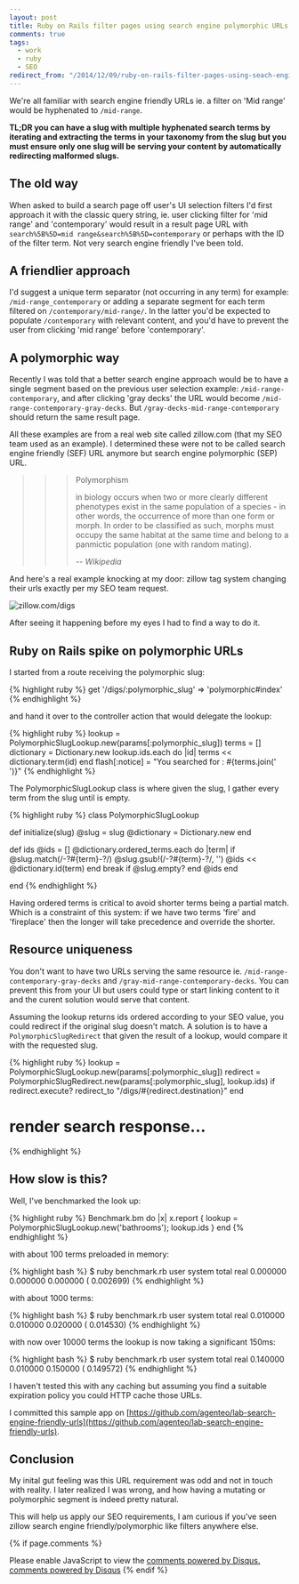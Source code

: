 ```yaml
---
layout: post
title: Ruby on Rails filter pages using search engine polymorphic URLs
comments: true
tags:
  - work
  - ruby
  - SEO
redirect_from: "/2014/12/09/ruby-on-rails-filter-pages-using-seach-engine-psycotic-urls/"
---
```


We're all familiar with search engine friendly URLs ie. a filter on 'Mid range' would be hyphenated to `/mid-range`.

**TL;DR you can have a slug with multiple hyphenated search terms by iterating and extracting the terms in your taxonomy from the slug but you must ensure only one slug will be serving your content by automatically redirecting malformed slugs.**


## The old way

When asked to build a search page off user's UI selection filters I'd first approach it with the classic query string, ie. user clicking filter for 'mid range' and 'contemporary' would result in a result page URL with `search%5B%5D=mid range&search%5B%5D=contemporary` or perhaps with the ID of the filter term. Not very search engine friendly I've been told.

## A friendlier approach

I'd suggest a unique term separator (not occurring in any term) for example: `/mid-range_contemporary` or adding a separate segment for each term filtered on `/contemporary/mid-range/`. In the latter you'd be expected to populate `/contemporary` with relevant content, and you'd have to prevent the user from clicking 'mid range' before 'contemporary'.

## A polymorphic way

Recently I was told that a better search engine approach would be to have a single segment based on the previous user selection example: `/mid-range-contemporary`, and after clicking 'gray decks' the URL would become `/mid-range-contemporary-gray-decks`. But `/gray-decks-mid-range-contemporary` should return the same result page.

All these examples are from a real web site called zillow.com (that my SEO team used as an example). I determined these were not to be called search engine friendly (SEF) URL anymore but search engine polymorphic (SEP) URL.


>>> Polymorphism
>>>
>>> in biology occurs when two or more clearly different phenotypes exist in the same population of a species - in other words, the occurrence of more than one form or morph. In order to be classified as such, morphs must occupy the same habitat at the same time and belong to a panmictic population (one with random mating).
>>>
>>> -- <cite>Wikipedia</cite>

And here's a real example knocking at my door: zillow tag system changing their urls exactly per my SEO team request.

![zillow.com/digs](/assets/images/zillow_example.gif)

After seeing it happening before my eyes I had to find a way to do it.

## Ruby on Rails spike on polymorphic URLs

I started from a route receiving the polymorphic slug:

{% highlight ruby %}
get '/digs/:polymorphic_slug' => 'polymorphic#index'
{% endhighlight %}

and hand it over to the controller action that would delegate the lookup:

{% highlight ruby %}
lookup = PolymorphicSlugLookup.new(params[:polymorphic_slug])
terms = []
dictionary = Dictionary.new
lookup.ids.each do |id|
  terms << dictionary.term(id)
end
flash[:notice] = "You searched for : #{terms.join(' ')}"
{% endhighlight %}

The PolymorphicSlugLookup class is where given the slug, I gather every term from the slug until is empty.

{% highlight ruby %}
class PolymorphicSlugLookup

  def initialize(slug)
    @slug = slug
    @dictionary = Dictionary.new
  end

  def ids
    @ids = []
    @dictionary.ordered_terms.each do |term|
      if @slug.match(/-?#{term}-?/)
        @slug.gsub!(/-?#{term}-?/, '')
        @ids << @dictionary.id(term)
      end
      break if @slug.empty?
    end
    @ids
  end

end
{% endhighlight %}

Having ordered terms is critical to avoid shorter terms being a partial match. Which is a constraint of this system: if we have two terms 'fire' and 'fireplace' then the longer will take precedence and override the shorter.

## Resource uniqueness

You don't want to have two URLs serving the same resource ie. `/mid-range-contemporary-gray-decks` and `/gray-mid-range-contemporary-decks`. You can prevent this from your UI but users could type or start linking content to it and the curent solution would serve that content.

Assuming the lookup returns ids ordered according to your SEO value, you could redirect if the original slug doesn't match. A solution is to have a `PolymorphicSlugRedirect` that given the result of a lookup, would compare it with the requested slug. 

{% highlight ruby %}
lookup = PolymorphicSlugLookup.new(params[:polymorphic_slug])
redirect = PolymorphicSlugRedirect.new(params[:polymorphic_slug], lookup.ids)
if redirect.execute?
 redirect_to "/digs/#{redirect.destination}"
end
# render search response...
{% endhighlight %}

## How slow is this?

Well, I've benchmarked the look up:

{% highlight ruby %}
Benchmark.bm do |x|
  x.report { lookup = PolymorphicSlugLookup.new('bathrooms'); lookup.ids  }
end
{% endhighlight %}

with about 100 terms preloaded in memory:

{% highlight bash %}
$ ruby benchmark.rb
user     system      total        real
0.000000   0.000000   0.000000 (  0.002699)
{% endhighlight %}

with about 1000 terms:

{% highlight bash %}
$ ruby benchmark.rb
user     system      total        real
0.010000   0.010000   0.020000 (  0.014530)
{% endhighlight %}

with now over 10000 terms the lookup is now taking a significant 150ms:

{% highlight bash %}
$ ruby benchmark.rb
user     system      total        real
0.140000   0.010000   0.150000 (  0.149572)
{% endhighlight %}

I haven't tested this with any caching but assuming you find a suitable expiration policy you could HTTP cache those URLs.

I committed this sample app on [https://github.com/agenteo/lab-search-engine-friendly-urls](https://github.com/agenteo/lab-search-engine-friendly-urls).

## Conclusion

My inital gut feeling was this URL requirement was odd and not in touch with reality. I later realized I was wrong, and how having a mutating or polymorphic segment is indeed pretty natural.

This will help us apply our SEO requirements, I am curious if you've seen zillow search engine friendly/polymorphic like filters anywhere else.

{% if page.comments %}
  <div id="disqus_thread"></div>
  <script type="text/javascript">
      /* * * CONFIGURATION VARIABLES: EDIT BEFORE PASTING INTO YOUR WEBPAGE * * */
      var disqus_shortname = 'enricoteotti'; // required: replace example with your forum shortname

      /* * * DON'T EDIT BELOW THIS LINE * * */
      (function() {
          var dsq = document.createElement('script'); dsq.type = 'text/javascript'; dsq.async = true;
          dsq.src = '//' + disqus_shortname + '.disqus.com/embed.js';
          (document.getElementsByTagName('head')[0] || document.getElementsByTagName('body')[0]).appendChild(dsq);
      })();
  </script>
  <noscript>Please enable JavaScript to view the <a href="http://disqus.com/?ref_noscript">comments powered by Disqus.</a></noscript>
  <a href="http://disqus.com" class="dsq-brlink">comments powered by <span class="logo-disqus">Disqus</span></a>
{% endif %}

